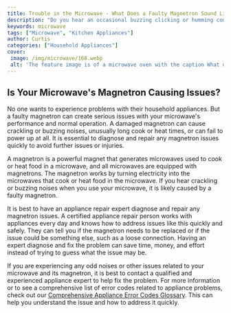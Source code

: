 ```yaml
---
title: Trouble in the Microwave - What Does a Faulty Magnetron Sound Like
description: "Do you hear an occasional buzzing clicking or humming coming from the kitchen It might be a faulty magnetron in the microwave Find out what goes wrong and what it sounds like in this blog post"
keywords: microwave
tags: ["Microwave", "Kitchen Appliances"]
author: Curtis
categories: ["Household Appliances"]
cover: 
 image: /img/microwave/168.webp
 alt: 'The feature image is of a microwave oven with the caption What does a faulty magnetron sound like'
---
```

## Is Your Microwave's Magnetron Causing Issues?
No one wants to experience problems with their household appliances. But a faulty magnetron can create serious issues with your microwave's performance and normal operation. A damaged magnetron can cause crackling or buzzing noises, unusually long cook or heat times, or can fail to power up at all. It is essential to diagnose and repair any magnetron issues quickly to avoid further issues or injuries. 

A magnetron is a powerful magnet that generates microwaves used to cook or heat food in a microwave, and all microwaves are equipped with magnetrons. The magnetron works by turning electricity into the microwaves that cook or heat food in the microwave. If you hear crackling or buzzing noises when you use your microwave, it is likely caused by a faulty magnetron. 

It is best to have an appliance repair expert diagnose and repair any magnetron issues. A certified appliance repair person works with appliances every day and knows how to address issues like this quickly and safely. They can tell you if the magnetron needs to be replaced or if the issue could be something else, such as a loose connection. Having an expert diagnose and fix the problem can save time, money, and effort instead of trying to guess what the issue may be. 

If you are experiencing any odd noises or other issues related to your microwave and its magnetron, it is best to contact a qualified and experienced appliance expert to help fix the problem. For more information or to see a comprehensive list of error codes related to appliance problems, check out our [Comprehensive Appliance Error Codes Glossary](./error-codes/). This can help you understand the issue and how to address it quickly.
